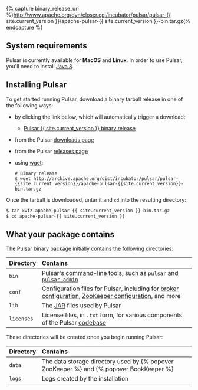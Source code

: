 <!--

    Licensed to the Apache Software Foundation (ASF) under one
    or more contributor license agreements.  See the NOTICE file
    distributed with this work for additional information
    regarding copyright ownership.  The ASF licenses this file
    to you under the Apache License, Version 2.0 (the
    "License"); you may not use this file except in compliance
    with the License.  You may obtain a copy of the License at

      http://www.apache.org/licenses/LICENSE-2.0

    Unless required by applicable law or agreed to in writing,
    software distributed under the License is distributed on an
    "AS IS" BASIS, WITHOUT WARRANTIES OR CONDITIONS OF ANY
    KIND, either express or implied.  See the License for the
    specific language governing permissions and limitations
    under the License.

-->

{% capture binary_release_url %}http://www.apache.org/dyn/closer.cgi/incubator/pulsar/pulsar-{{ site.current_version }}/apache-pulsar-{{ site.current_version }}-bin.tar.gz{% endcapture %}

## System requirements

Pulsar is currently available for **MacOS** and **Linux**. In order to use Pulsar, you'll need to install [Java 8](http://www.oracle.com/technetwork/java/javase/downloads/jdk8-downloads-2133151.html).

## Installing Pulsar

To get started running Pulsar, download a binary tarball release in one of the following ways:

* by clicking the link below, which will automatically trigger a download:

  * <a href="{{ binary_release_url }}" download>Pulsar {{ site.current_version }} binary release</a>

* from the Pulsar [downloads page](/download)
* from the Pulsar [releases page](https://github.com/apache/incubator-pulsar/releases/latest)
* using [wget](https://www.gnu.org/software/wget):

  ```shell
  # Binary release
  $ wget http://archive.apache.org/dist/incubator/pulsar/pulsar-{{site.current_version}}/apache-pulsar-{{site.current_version}}-bin.tar.gz
  ```

Once the tarball is downloaded, untar it and `cd` into the resulting directory:

```bash
$ tar xvfz apache-pulsar-{{ site.current_version }}-bin.tar.gz
$ cd apache-pulsar-{{ site.current_version }}
```

## What your package contains

The Pulsar binary package initially contains the following directories:

Directory | Contains
:---------|:--------
`bin` | Pulsar's [command-line tools](../../reference/CliTools), such as [`pulsar`](../../reference/CliTools#pulsar) and [`pulsar-admin`](../../reference/CliTools#pulsar-admin)
`conf` | Configuration files for Pulsar, including for [broker configuration](../../reference/Configuration#broker), [ZooKeeper configuration](../../reference/Configuration#zookeeper), and more
`lib` | The [JAR](https://en.wikipedia.org/wiki/JAR_(file_format)) files used by Pulsar
`licenses` | License files, in `.txt` form, for various components of the Pulsar [codebase](../../project/Codebase)

These directories will be created once you begin running Pulsar:

Directory | Contains
:---------|:--------
`data` | The data storage directory used by {% popover ZooKeeper %} and {% popover BookKeeper %}
`logs` | Logs created by the installation